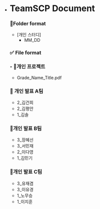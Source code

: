 - # TeamSCP Document


  ### 📁Folder format

  - [개인 스터디]
      - MM_DD
  ### ✅ File format

  ### - 📕개인 프로젝트
   - Grade_Name_Title.pdf 

  ### 📙 개인 발표 A팀
  - 2_김건희
  - 2_김평안
  - 1_김솔
 
  ### 📙개인 발표 B팀
  - 3_장혜선
  - 3_서민재
  - 2_이다영
  - 1_김민기

  ### 📙개인 발표 C팀
  - 3_유재겸
  - 3_이유경
  - 1_노무승
  - 1_이지훈
